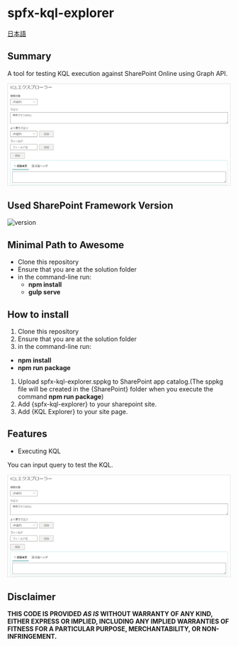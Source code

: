 # spfx-kql-explorer

[日本語](https://github.com/MickNabewata/spfx-kql-explorer/blob/master/README.md)

## Summary

A tool for testing KQL execution against SharePoint Online using Graph API.

![Capture](https://github.com/MickNabewata/spfx-kql-explorer/blob/images/en/1.png)

## Used SharePoint Framework Version

![version](https://img.shields.io/badge/version-1.11-green.svg)

## Minimal Path to Awesome

- Clone this repository
- Ensure that you are at the solution folder
- in the command-line run:
  - **npm install**
  - **gulp serve**

## How to install

1. Clone this repository
1. Ensure that you are at the solution folder
1. in the command-line run:
  - **npm install**
  - **npm run package**
1. Upload spfx-kql-explorer.sppkg to SharePoint app catalog.(The sppkg file will be created in the {SharePoint} folder when you execute the command **npm run package**)   
1. Add {spfx-kql-explorer} to your sharepoint site.   
1. Add {KQL Explorer} to your site page.

## Features

- Executing KQL

You can input query to test the KQL.

![Capture](https://github.com/MickNabewata/spfx-kql-explorer/blob/images/en/1.png)

## Disclaimer

**THIS CODE IS PROVIDED *AS IS* WITHOUT WARRANTY OF ANY KIND, EITHER EXPRESS OR IMPLIED, INCLUDING ANY IMPLIED WARRANTIES OF FITNESS FOR A PARTICULAR PURPOSE, MERCHANTABILITY, OR NON-INFRINGEMENT.**